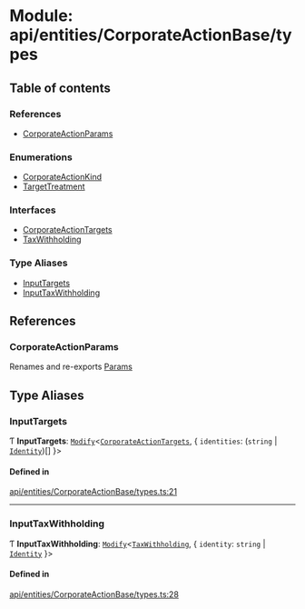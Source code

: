 # Module: api/entities/CorporateActionBase/types

## Table of contents

### References

- [CorporateActionParams](../wiki/api.entities.CorporateActionBase.types#corporateactionparams)

### Enumerations

- [CorporateActionKind](../wiki/api.entities.CorporateActionBase.types.CorporateActionKind)
- [TargetTreatment](../wiki/api.entities.CorporateActionBase.types.TargetTreatment)

### Interfaces

- [CorporateActionTargets](../wiki/api.entities.CorporateActionBase.types.CorporateActionTargets)
- [TaxWithholding](../wiki/api.entities.CorporateActionBase.types.TaxWithholding)

### Type Aliases

- [InputTargets](../wiki/api.entities.CorporateActionBase.types#inputtargets)
- [InputTaxWithholding](../wiki/api.entities.CorporateActionBase.types#inputtaxwithholding)

## References

### CorporateActionParams

Renames and re-exports [Params](../wiki/api.entities.CorporateActionBase.Params)

## Type Aliases

### InputTargets

Ƭ **InputTargets**: [`Modify`](../wiki/types.utils#modify)<[`CorporateActionTargets`](../wiki/api.entities.CorporateActionBase.types.CorporateActionTargets), { `identities`: (`string` \| [`Identity`](../wiki/api.entities.Identity.Identity))[]  }\>

#### Defined in

[api/entities/CorporateActionBase/types.ts:21](https://github.com/PolymeshAssociation/polymesh-sdk/blob/339b7503/src/api/entities/CorporateActionBase/types.ts#L21)

___

### InputTaxWithholding

Ƭ **InputTaxWithholding**: [`Modify`](../wiki/types.utils#modify)<[`TaxWithholding`](../wiki/api.entities.CorporateActionBase.types.TaxWithholding), { `identity`: `string` \| [`Identity`](../wiki/api.entities.Identity.Identity)  }\>

#### Defined in

[api/entities/CorporateActionBase/types.ts:28](https://github.com/PolymeshAssociation/polymesh-sdk/blob/339b7503/src/api/entities/CorporateActionBase/types.ts#L28)

